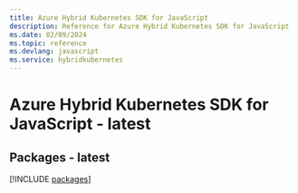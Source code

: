 ```yaml
---
title: Azure Hybrid Kubernetes SDK for JavaScript
description: Reference for Azure Hybrid Kubernetes SDK for JavaScript
ms.date: 02/09/2024
ms.topic: reference
ms.devlang: javascript
ms.service: hybridkubernetes
---
```

# Azure Hybrid Kubernetes SDK for JavaScript - latest
## Packages - latest
[!INCLUDE [packages](hybrid-kubernetes-index.md)]